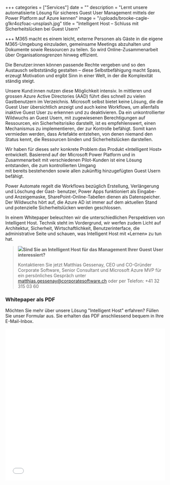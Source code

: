 +++
categories = ["Services"]
date = ""
description = "Lernt unsere automatisierte Lösung für sicheres Guest User Management mittels der Power Platform auf Azure kennen"
image = "/uploads/brooke-cagle-g1kr4ozfoac-unsplash.jpg"
title = "Intelligent Host – Schluss mit Sicherheitslücken bei Guest Usern"

+++
M365 macht es einem leicht, externe Personen als Gäste in die eigene M365-Umgebung einzuladen, gemeinsame Meetings abzuhalten und Dokumente sowie Ressourcen zu teilen. So wird Online-Zusammenarbeit über Organisationsgrenzen hinweg effizient.

Die Benutzer:innen können passende Rechte vergeben und so den Austausch selbstständig gestalten – diese Selbstbefähigung macht Spass, erzeugt Motivation und ergibt Sinn in einer Welt, in der die Komplexität ständig steigt.

Unsere Kund:innen nutzen diese Möglichkeit intensiv. In mittleren und grossen Azure Active Directories (AAD) führt dies schnell zu vielen Gastbenutzern im Verzeichnis. Microsoft selbst bietet keine Lösung, die die Guest User übersichtlich anzeigt und auch keine Workflows, um allenfalls inaktive Guest User zu erkennen und zu deaktivieren. Da ein unkontrollierter Wildwuchs an Guest Usern, mit zugewiesenen Berechtigungen auf Ressourcen, ein Sicherheitsrisiko darstellt, ist es empfehlenswert, einen Mechanismus zu implementieren, der zur Kontrolle befähigt. Somit kann vermieden werden, dass Artefakte entstehen, von denen niemand den Status kennt, die Ressourcen binden und Sicherheitslücken darstellen.

Wir haben für dieses sehr konkrete Problem das Produkt «Intelligent Host» entwickelt. Basierend auf der Microsoft Power Platform und in Zusammenarbeit mit verschiedenen Pilot-Kunden ist eine Lösung entstanden, die zum kontrollierten Umgang  
mit bereits bestehenden sowie allen zukünftig hinzugefügten Guest Usern befähigt.

Power Automate regelt die Workflows bezüglich Erstellung, Verlängerung und Löschung der Gast- benutzer, Power Apps funktioniert als Eingabe- und Anzeigemaske, SharePoint-Online-Tabellen dienen als Datenspeicher. Der Wildwuchs hört auf, die Azure AD ist immer auf dem aktuellen Stand und potenzielle Sicherheitslücken werden geschlossen.

In einem Whitepaper beleuchten wir die unterschiedlichen Perspektiven von Intelligent Host. Technik steht im Vordergrund, wir werfen zudem Licht auf Architektur, Sicherheit, Wirtschaftlichkeit, Benutzerinterface, die administrative Seite und schauen, was Intelligent Host mit «Lernen» zu tun hat.

> **![](/uploads/kopfe_matthias.png)Sind Sie an Intelligent Host für das Management Ihrer Guest User interessiert?**
>
> Kontaktieren Sie jetzt Matthias Gessenay, CEO und CO-Gründer Corporate Software, Senior Consultant und Microsoft Azure MVP für ein persönliches Gespräch unter matthias.gessenay@corporatesoftware.ch oder per Telefon: +41 32 315 03 60

### Whitepaper als PDF

Möchten Sie mehr über unsere Lösung "Intelligent Host" erfahren? Füllen Sie unser Formular aus. Sie erhalten das PDF anschliessend bequem in Ihre E-Mail-Inbox.

<iframe width="640px" height="480px" src="[https://forms.office.com/Pages/ResponsePage.aspx?id=QX69K8kCTkuBaDOfkAxDGSlhY0cMwVRMuX4fTKcdUNhUOTNDRU4xTlNOS0tQM1hMWEEyOEhZNVJWWC4u&embed=true](https://forms.office.com/Pages/ResponsePage.aspx?id=QX69K8kCTkuBaDOfkAxDGSlhY0cMwVRMuX4fTKcdUNhUOTNDRU4xTlNOS0tQM1hMWEEyOEhZNVJWWC4u&embed=true "https://forms.office.com/Pages/ResponsePage.aspx?id=QX69K8kCTkuBaDOfkAxDGSlhY0cMwVRMuX4fTKcdUNhUOTNDRU4xTlNOS0tQM1hMWEEyOEhZNVJWWC4u&embed=true")" frameborder="0" marginwidth="0" marginheight="0" style="border: none; max-width:100%; max-height:100vh" allowfullscreen webkitallowfullscreen mozallowfullscreen msallowfullscreen> </iframe>